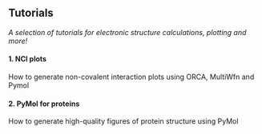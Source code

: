 ## Tutorials 
*A selection of tutorials for electronic structure calculations, plotting and more!*

#### 1. NCI plots
How to generate non-covalent interaction plots using ORCA, MultiWfn and Pymol


#### 2. PyMol for proteins
How to generate high-quality figures of protein structure using PyMol
